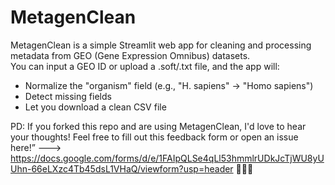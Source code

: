 # MetagenClean

MetagenClean is a simple Streamlit web app for cleaning and processing metadata from GEO (Gene Expression Omnibus) datasets.  
You can input a GEO ID or upload a .soft/.txt file, and the app will:

- Normalize the "organism" field (e.g., "H. sapiens" → "Homo sapiens")
- Detect missing fields
- Let you download a clean CSV file



PD:
If you forked this repo and are using MetagenClean, I'd love to hear your thoughts! Feel free to fill out this feedback form or open an issue here!”
---> https://docs.google.com/forms/d/e/1FAIpQLSe4qLl53hmmlrUDkJcTjWU8yUUhn-66eLXzc4Tb45dsL1VHaQ/viewform?usp=header  👾👾👾
